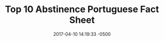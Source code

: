 ---
layout: item
category: item
my_id: "#0094"
loc: "094000"
title: "Top 10 Abstinence Portuguese Fact Sheet"
permalink: /top-10-abstinence-portuguese-factsheet/
store: true

date: 2017-04-10 14:19:33 -0500

front-pic: top-10-abstinence-portuguese-factsheet-front.jpg
social-pic: top-10-abstinence-portuguese-factsheet-social.jpg
pdf: top-10-abstinence-portuguese-factsheet.pdf

issues: Abstinence
type: Fact Sheet
target-age: Teens, Young Adults, Adults
target-audience: College Students, Counselors, High School Students, Youth Group
language: Portuguese

comment: true
share: true
no-description: true
---